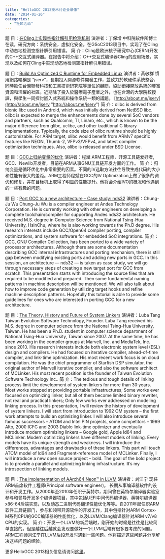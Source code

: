 ```yaml
---
title: "HelloGCC 2013技术讨论会录像"
date: "2014-01-26"
categories: 
  - "社区活动"
---
```


题 目：[在Cling上实现空指针解引用检测机制](http://www.infoq.com/cn/presentations/achieve-a-null-pointer-to-dereference-detection-mechanism-in-cling) 演讲者：丁保增 中科院软件所博士在读，研究方向：系统安全，虚拟化安全。在GSoC2013项目中，实现了在Cling中动态地检测空指针解引用错误。 简 介：Cling是欧洲核子研究中心(CERN)开发的C++交互式编译器。在报告中将介绍：C++交互式编译器Cling的应用场景，实现以及如何在Cling中实现动态地检测空指针解引用错误。

题 目：[Build An Optimized C Runtime for Embedded Linux](http://www.infoq.com/cn/presentations/build-an-optimized-c-language-runtime-for-embedded-linux) 演讲者：黃敬群 慣用網路暱稱是 “jserv”，長期投入開源軟件開發工作，並致力於軟硬件系統整合，同時擔任台灣聯發科技和工業技術研究院等單位的顧問，協助銜接開放系統的豐富資源和活躍的社區。近期除了投入於醫療電子產業之外，也在台灣的大學院校授課，與學生一同探討嵌入式系統和操作系統一類的議題。 [http://about.me/jserv](http://about.me/jserv "http://about.me/jserv") 简 介：olibc is derived from bionic libc used in Android, which was initially derived from NetBSD libc. olibc is expected to merge the enhancements done by several SoC vendors and partners, such as Qualcomm, TI, Linaro, etc., which is known to be the major difference from glibc, uclibc, and other traditional C library implementations. Typically, the code size of olibc runtime should be highly customizable. For ARM target, olibc would benefit from ARMv7 specific features like NEON, Thumb-2, VFPv3/VFPv4, and latest compiler optimization techniques. Also, olibc is released under BSD License.

题 目：[GCC上归纳变量的优化](http://www.infoq.com/cn/presentations/optimization-of-variables-of-the-induction-in-gcc) 演讲者：程斌 ARM工程师，开源工具链爱好者, GCC、Newlib开发者，目前在ARM从事GNU工具链开发方面的工作。 简 介：归纳变量是循环优化中非常重要的因素。不同的IV选取方法往往导致生成代码的大小和性能有很大的差距。ARM工程师程斌在GCC的IV Optimization上做了很多的调优和修复，并在目标机上取得了明显的性能提升。他将会介绍IVO的概况和他遇到的一些有趣的问题。

题 目：[Port GCC to a new architecture – Case study: nds32](http://www.infoq.com/cn/presentations/user-stories-of-gcc-framework-transplant-nds32) 演讲者：Chung-Ju Wu Chung-Ju Wu is a compiler engineer at Andes Technology Corporation. He is currently working with other engineers on developing a complete toolchain/compiler for supporting Andes nds32 architecture. He received M.S. degree in Computer Science from National Tsing-Hua University, HsinChu, where he is also working towards the Ph.D degree. His research interests include GCC/Open64 compiler porting, compiler optimizations, and system software for embedded SoC integrations. 简 介：GCC, GNU Compiler Collection, has been ported to a wide variety of processor architectures. Although there are some documentation describing GCC internal infrastructures and porting mechanism, there is still gap between modifying existing ports and adding new ports in GCC. In this session, an architecture — nds32 — is taken as case study, we will go through necessary steps of creating a new target port for GCC from scratch. This presentation starts with introducing the source files that are required to be modified and prepared. Then some fundamental naming patterns in machine description will be mentioned. We will also talk about how to improve code generation by utilizing target hooks and refine machine description patterns. Hopefully this tutorial is able to provide some guidelines for ones who are interested in porting GCC for a new architecture.

题 目：[The Theory, History and Future of System Linkers](http://www.infoq.com/cn/presentations/system-linkers-theory-history-and-future) 演讲者：Luba Tang Taiwan Evolution Software Technology, Founder. Luba Tang received his M.S. degree in computer science from the National Tsing-Hua University, Taiwan. He has been a Ph.D. student in computer science department of National Tsing-Hua University, Taiwan since 2007. At the same time, he has been working in the compiler groups at Marvell, Inc. and MediaTek, Inc. since 2010. His research interests include both electronic system level (ESL) design and compilers. He had focused on iterative compiler, ahead-of-time compiler, and link-time optimization. His most recent work focus is on cloud compilation. He was the chief programmer of Starfish DSP simulator, the original author of Marvell iterative compiler, and also the software architect of MCLinker. His most recent position is the founder of Taiwan Evolution Software Technology Inc.. 简 介：The tedious and tough details of linking process limit the development of system linkers for more than 30 years. Most works stopped at providing portable infrastructures; Some works ever focused on optimizing linker, but all of them become limited binary rewriter, not real and practical linkers; Only few works ever addressed on modeling linking process. In this presentation, I will review the history of development of system linkers. I will start from introduction to 1992 OM system – the first work attempts to build an optimizing linker. I will also introduce several famous successors – ATOM and Intel PIN projects, some competitors – 1999 Alto, 2000 ICFG and 2003 Diablo link-time optimizer and eventually introduce modern optimizing linkers – Google gold, Apple ld64 and MCLinker. Modern optimizing linkers have different models of linking. Every models have its unique strength and weakness. I will introduce the differences, advantages and drawbacks of these linkers. This part will touch ATOM model of ld64 and Fragment-reference model of MCLinker. Finally, I will introduce a new open source project – bold. The goal of the bold project is to provide a parallel and optimizing linking infrastructure. It’s my introspection of linking models.

题 目：[The implementation of AArch64 Neon™ in LLVM](http://www.infoq.com/cn/presentations/the-realization-aarch64-neon-in-llvm) 演讲者：刘江宁 现任ARM首席软件工程师(Principal software engineer)， 长期从事编译器软件的设计和开发工作。从2000年至2010年任职于英特尔，期间曾在英特尔编译器实验室参与和领导开发多个编译器项目，其中包括UEFI中间代码编译器，英特尔编译器x86-64后端实现，以及动态二进制代码翻译性能优化等等。自2011年起任职ARM软件工具链部门，参与和领带开源软件的开发工作，其中包括针对ARM Cortex-M系列CPU的GCC编译器的性能优化，以及LLVM/Clang编译器针对ARM v7/v8 CPU的实现。 简 介：开发一个LLVM的新后端时，刚开始的时候是往往是比较简单直接的。但是越往后越就会发现要做好一个LLVM后端有很多要考虑的问题。ARM工程师刘江宁在LLVM后段开发时遇到一些问题。他将描述这些问题并分享解决这些问题的经验。

更多HelloGCC 2013相关信息请访问[这里](http://www.hellogcc.org/?p=33518)。
